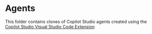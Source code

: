 # Agents

This folder contains clones of Copilot Studio agents created using the [Copilot Studio Visual Studio Code Extension](https://marketplace.visualstudio.com/items?itemName=ms-CopilotStudio.vscode-copilotstudio)
